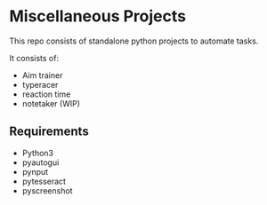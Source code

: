 # Miscellaneous Projects

This repo consists of standalone python projects to automate tasks.

It consists of:
- Aim trainer
- typeracer
- reaction time
- notetaker (WIP)

## Requirements
- Python3
- pyautogui
- pynput
- pytesseract
- pyscreenshot
